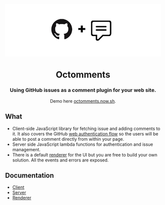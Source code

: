 ![Riew logo](./assets/logo.jpg)

<h1 align="center">Octomments</h1>

<h3 align="center">Using GitHub issues as a comment plugin for your web site.</h3>

<p align="center">Demo here <a href="https://octomments.now.sh/">octomments.now.sh</a>.</p>

## What

* Client-side JavaScript library for fetching issue and adding comments to it. It also covers the GitHub [web authentication flow](https://developer.github.com/apps/building-oauth-apps/authorizing-oauth-apps/#web-application-flow) so the users will be able to post a comment directly from within your page.
* Server side JavaScript lambda functions for authentication and issue management.
* There is a default [renderer](./renderer/README.md) for the UI but you are free to build your own solution. All the events and errors are exposed.

## Documentation

* [Client](./client/README.md)
* [Server](./server/README.md)
* [Renderer](./renderer/README.md)